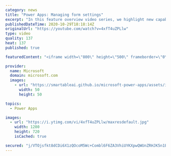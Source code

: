 ```yaml
---
category: news
title: "Power Apps: Managing form settings"
excerpt: "In this feature overview video series, we highlight new capabilities included in the latest update to Microsoft Power Apps.  Improvements to Microsoft Power Apps for managing form settings and events allow users to set various features on a form in the new modern designer.   Get the most out of Power"
publishedDateTime: 2020-10-29T18:18:14Z
originalUrl: "https://youtube.com/watch?v=4xfT4uZPLlw"
type: video
quality: 137
heat: 137
published: true

featuredContent: "<iframe width=\"800\" height=\"500\" frameborder=\"0\" src=\"https://www.youtube.com/embed/4xfT4uZPLlw\" allow=\"accelerometer; autoplay; encrypted-media; gyroscope; picture-in-picture\" allowfullscreen></iframe>"

provider:
  name: Microsoft
  domain: microsoft.com
  images:
    - url: "https://smartableai.github.io/microsoft-power-apps/assets/images/organizations/microsoft.com-50x50.jpg"
      width: 50
      height: 50

topics:
  - Power Apps

images:
  - url: "https://i.ytimg.com/vi/4xfT4uZPLlw/maxresdefault.jpg"
    width: 1280
    height: 720
    isCached: true

secured: "j/VTOjsfkt8dCDi6X1zQOcoM5Wc+Combl6F6ZA3VhiUYKXpwQWUnZRHJK5n1EfGGYIu1wod1vq0r+Omn9EwZbZ0I/hC1vVoz7ypOCswLX1CbWL6KU8qjLGh2paiZpxzairv3ulSIU4GMyNxHIIV54RYko6MEEID2SDvMB2KA1cjd5knRDTex2sRM552Fxe+Ak0Z41WokDPeyxWLBP/MWs0gqjsxZBtDrRU6BtouCjMFmPAsLj7X4f/eHHqzTAIjO4TQ3Soxd4pvQnOqIPALM+WoCwnRG/0rPYWe6tg+uMknzifib67C6OH4Ro+OTnQcK5T+b+0jbXHFCDf2AajyL7bZwS6mJVKtGpDya67GoShioPG8uiLXtfOjx+B8N7c6eDxxjb3qrmHH27J/9bwdGrWyt/tacORfzZWfoKGtwQgvlcEAIYHmOduKt92ydFiyT;IHEFi+OgCZ3KBP42CMuAZg=="
---
```


